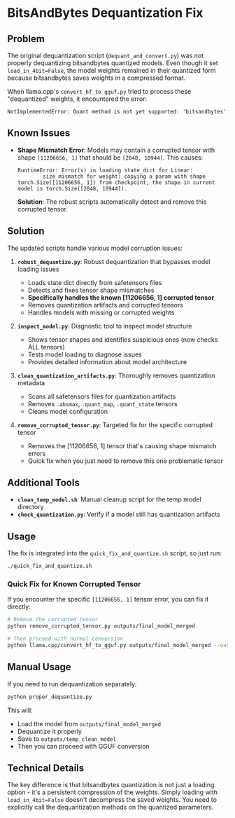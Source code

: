 # BitsAndBytes Dequantization Fix

## Problem
The original dequantization script (`dequant_and_convert.py`) was not properly dequantizing bitsandbytes quantized models. Even though it set `load_in_4bit=False`, the model weights remained in their quantized form because bitsandbytes saves weights in a compressed format.

When llama.cpp's `convert_hf_to_gguf.py` tried to process these "dequantized" weights, it encountered the error:
```
NotImplementedError: Quant method is not yet supported: 'bitsandbytes'
```

## Known Issues
- **Shape Mismatch Error**: Models may contain a corrupted tensor with shape `[11206656, 1]` that should be `[2048, 10944]`. This causes:
  ```
  RuntimeError: Error(s) in loading state_dict for Linear:
          size mismatch for weight: copying a param with shape torch.Size([11206656, 1]) from checkpoint, the shape in current model is torch.Size([2048, 10944]).
  ```
  **Solution**: The robust scripts automatically detect and remove this corrupted tensor.

## Solution
The updated scripts handle various model corruption issues:

1. **`robust_dequantize.py`**: Robust dequantization that bypasses model loading issues
   - Loads state dict directly from safetensors files
   - Detects and fixes tensor shape mismatches
   - **Specifically handles the known [11206656, 1] corrupted tensor**
   - Removes quantization artifacts and corrupted tensors
   - Handles models with missing or corrupted weights

2. **`inspect_model.py`**: Diagnostic tool to inspect model structure
   - Shows tensor shapes and identifies suspicious ones (now checks ALL tensors)
   - Tests model loading to diagnose issues
   - Provides detailed information about model architecture

3. **`clean_quantization_artifacts.py`**: Thoroughly removes quantization metadata
   - Scans all safetensors files for quantization artifacts
   - Removes `.absmax`, `.quant_map`, `.quant_state` tensors
   - Cleans model configuration

4. **`remove_corrupted_tensor.py`**: Targeted fix for the specific corrupted tensor
   - Removes the [11206656, 1] tensor that's causing shape mismatch errors
   - Quick fix when you just need to remove this one problematic tensor

## Additional Tools
- **`clean_temp_model.sh`**: Manual cleanup script for the temp model directory
- **`check_quantization.py`**: Verify if a model still has quantization artifacts

## Usage
The fix is integrated into the `quick_fix_and_quantize.sh` script, so just run:

```bash
./quick_fix_and_quantize.sh
```

### Quick Fix for Known Corrupted Tensor
If you encounter the specific `[11206656, 1]` tensor error, you can fix it directly:

```bash
# Remove the corrupted tensor
python remove_corrupted_tensor.py outputs/final_model_merged

# Then proceed with normal conversion
python llama.cpp/convert_hf_to_gguf.py outputs/final_model_merged --outtype f16 --outfile outputs/model_fp16.gguf
```

## Manual Usage
If you need to run dequantization separately:

```bash
python proper_dequantize.py
```

This will:
- Load the model from `outputs/final_model_merged`
- Dequantize it properly
- Save to `outputs/temp_clean_model`
- Then you can proceed with GGUF conversion

## Technical Details
The key difference is that bitsandbytes quantization is not just a loading option - it's a persistent compression of the weights. Simply loading with `load_in_4bit=False` doesn't decompress the saved weights. You need to explicitly call the dequantization methods on the quantized parameters.
